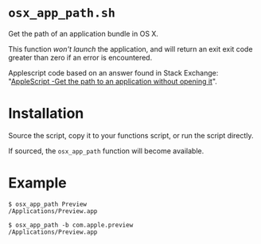 # `osx_app_path.sh`

Get the path of an application bundle in OS X.

This function *won't launch* the application, and will return an exit exit code
greater than zero if an error is encountered.

Applescript code based on an answer found in Stack Exchange:
"[AppleScript -Get the path to an application without opening it](http://apple.stackexchange.com/a/132394)".

# Installation

Source the script, copy it to your functions script, or run the script directly.

If sourced, the `osx_app_path` function will become available.

# Example

    $ osx_app_path Preview
    /Applications/Preview.app
    
    $ osx_app_path -b com.apple.preview
    /Applications/Preview.app
